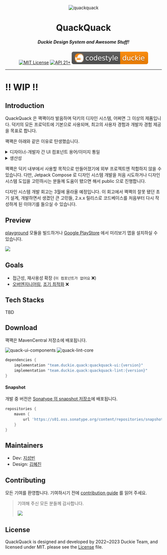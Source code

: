 <p align="center">
  <img src="https://raw.githubusercontent.com/duckie-team/quack-quack-android/2.x.x/assets/logo-icon.svg" width="25%" alt="quackquack" />
</p>
<h1 align="center">QuackQuack</h1>
<h5 align="center">Duckie Design System and Awesome Stuff!</h5>
<p align="center">
  <a href="LICENSE"><img alt="MIT License" src="https://img.shields.io/badge/License-MIT-blue"/></a>
  <a href="https://developer.android.com/about/versions/lollipop"><img alt="API 21+" src="https://img.shields.io/badge/API-21%2B-brightgreen.svg"/></a>
  <img alt="codestyle" src="https://raw.githubusercontent.com/duckie-team/duckie-android/develop/assets/badge/codestyle-duckie.svg"/>
  <!-- <img alt="coverage" src="https://test.duckie.team/badge/quackquack/coverage.svg"/> -->
</p>

---

# ‼️ WIP ‼️

## Introduction

QuackQuack 은 꽥꽥이라 발음하며 덕키의 디자인 시스템, 어쩌면 그 이상의 제품입니다. 덕키의 모든 프로덕트에 기본으로 사용되며, 최고의 사용자 경험과 개발자 경험 제공을 목표로 합니다.

꽥꽥은 아래와 같은 이유로 탄생했습니다.

<details>
<summary>디자이너-개발자 간 UI 컴포넌트 용어/이미지 통일</summary>
  <br/>
  디자이너는 컴포넌트를 디자인하면서 붙이는 레이블에 익숙하지만 개발자는 해당 레이블에 익숙하지 않을 수 있습니다. 또한 컴포넌트의 디자인 맥락이 머릿속에 있는데 개발자는 그렇지 않을 수 있습니다. 이러한 상황이 지속되면 디자이너와 개발자 간 소통이 어려워질 수 있습니다. 이를 예방하기 위해 덕키 디자인에 사용되는 컴포넌트를 시스템화하여 모두가 동일한 용어와 이미지를 연상할 수 있게 합니다. 또한 모르는 컴포넌트가 나왔을 때도 쉽게 찾아볼 수 있도록 합니다.
</details>

<details>
<summary>생산성</summary>
  <br/>
  디자인을 시스템화하여 개발하면 다음과 같은 이점을 기대할 수 있습니다.
  <br/><br/>
  • 구현이 완료된 컴포넌트와 그렇지 않은 컴포넌트가 명확하게 구분되어 하나의 컴포넌트를 중복 개발하는 일이 없어짐
  <br/>
  • 동일한 컴포넌트인데 개발자의 실수로 세부 디자인에 오차가 생길 일이 없어짐
  <br/>
  • 디자인 시스템 피쳐를 별도로 가져가면 프로덕트 피쳐 개발자가 하나의 주제에만 집중할 수 있음 (디자인에 변경이 생겼을 때 직접 UI 코드베이스를 건들 필요가 없고, 오직 비즈니스 로직에만 집중할 수 있음)
</details>

꽥꽥은 덕키 내부에서 사용할 목적으로 만들어졌기에 외부 프로젝트엔 적합하지 않을 수 있습니다. 다만, Jetpack Compose 로 디자인 시스템 개발을 처음 시도하거나 디자인 시스템 도입을 고민하시는 분들께 도움이 됐으면 해서 public 으로 진행합니다. 

디자인 시스템 개발 회고는 3월에 올라올 예정입니다. 이 회고에서 꽥꽥의 잘못 됐던 초기 설계, 개발하면서 생겼던 큰 고민들, 2.x.x 릴리스로 코드베이스를 처음부터 다시 작성하게 된 이야기를 들으실 수 있습니다.

## Preview

[playground](playground) 모듈을 빌드하거나 [Google PlayStore](https://play.google.com/store/apps/details?id=team.duckie.quackquack.playground) 에서 미리보기 앱을 설치하실 수 있습니다.

<a href="https://play.google.com/store/apps/details?id=team.duckie.quackquack.playground"><img src="https://play.google.com/intl/en_us/badges/static/images/badges/en_badge_web_generic.png" height="70"></a>

## Goals

- 접근성, 재사용성 확장 (`이 컴포넌트가 없어요` ❌)
- [오버엔지니어링](https://en.wikipedia.org/wiki/Overengineering), [조기 최적화](http://wiki.c2.com/?PrematureOptimization) ❌

## Tech Stacks

TBD

## Download

꽥꽥은 MavenCentral 저장소에 배포됩니다.

![quack-ui-components](https://img.shields.io/maven-central/v/team.duckie.quack/quackquack-ui?label=quackquack-ui&style=flat-square) ![quack-lint-core](https://img.shields.io/maven-central/v/team.duckie.quack/quackquack-lint?label=quackquack-lint&style=flat-square)

```groovy
dependencies {
    implementation "team.duckie.quack:quackquack-ui:{version}"
    implementation "team.duckie.quack:quackquack-lint:{version}"
}
```

#### Snapshot

개발 중 버전은 [Sonatype 의 snapshot 저장소](https://s01.oss.sonatype.org/content/repositories/snapshots/team/duckie/quack/)에 배포됩니다.

```groovy
repositories {
    maven {
        url 'https://s01.oss.sonatype.org/content/repositories/snapshots/'
    }
}
```

## Maintainers

- Dev: [지성빈](https://sungb.in)
- Design: [김혜진](https://my.surfit.io/w/417265724)

## Contributing

모든 기여를 환영합니다. 기여하시기 전에 [contribution guide](.github/CONTRIBUTING.md) 를 읽어 주세요.

> 기여해 주신 모든 분들께 감사합니다. 
> 
> <a href="https://github.com/duckie-team/quack-quack-android/graphs/contributors"><img src="https://contrib.rocks/image?repo=duckie-team/quack-quack-android" /></a>

## License

QuackQuack is designed and developed by 2022~2023 Duckie Team, and licensed under MIT. please see the [License](LICENSE) file.
